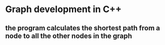 # Graph development in C++
## the program calculates the shortest path from a node to all the other nodes in the graph

